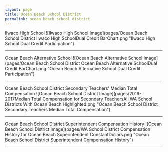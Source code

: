 ```yaml
---
layout: page
title: Ocean Beach School District
permalink: ocean beach school district
---
```



Ilwaco High School
![Ilwaco High School Image](pages/Ocean Beach School District Ilwaco High SchoolDual Credit BarChart.png "Ilwaco High School Dual Credit Participation")

___

Ocean Beach Alternative School
![Ocean Beach Alternative School Image](pages/Ocean Beach School District Ocean Beach Alternative SchoolDual Credit BarChart.png "Ocean Beach Alternative School Dual Credit Participation")

___

Ocean Beach School District Secondary Teachers' Median Total Compensation
![Ocean Beach School District Image](pages/2016-2017Median Total Compensation for Secondary TeachersAll WA School Districts With Ocean Beach Highlighted.png "Ocean Beach School District Secondary Teachers Median Total Compensation")

___

Ocean Beach School District Superintendent Compensation History
![Ocean Beach School District Image](pages/WA School District Compensation History for Ocean Beach Superintendent ConstantDollars.png "Ocean Beach School District Superintendent Compensation History")

___

